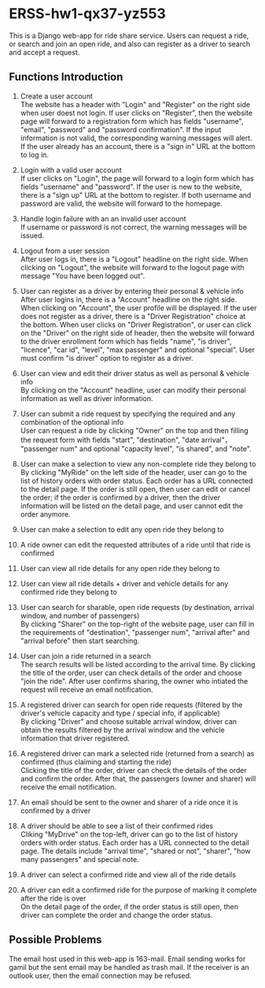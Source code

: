 # ERSS-hw1-qx37-yz553

This is a Django web-app for ride share service. Users can request a ride, or search and join an open ride, and also can register as a driver to search and accept a request.

## Functions Introduction

1. Create a user account<br/>
The website has a header with "Login" and "Register" on the right side when user doest not login. If user clicks on "Register", then the website page will forward to a registration form which has fields "username", "email", "password" and "password confirmation". If the input information is not valid, the corresponding warning messages will alert. If the user already has an account, there is a "sign in" URL at the bottom to log in.

2. Login with a valid user account<br/>
If user clicks on "Login", the page will forward to a login form which has fields "username" and "password". If the user is new to the website, there is a "sign up" URL at the bottom to register. If both username and password are valid, the website will forward to the homepage.

3. Handle login failure with an an invalid user account<br/>
If username or password is not correct, the warning messages will be issued. 

4. Logout from a user session<br/>
After user logs in, there is a "Logout" headline on the right side. When clicking on "Logout", the website will forward to the logout page with message "You have been logged out".

5. User can register as a driver by entering their personal & vehicle info<br/>
After user logins in, there is a "Account" headline on the right side. When clicking on "Account", the user profile will be displayed. If the user does not register as a driver, there is a "Driver Registration" choice at the bottom. When user clicks on "Driver Registration", or user can click on the "Driver" on the right side of header, then the website will forward to the driver enrollment form which has fields "name", "is driver", "licence", "car id", "level", "max passenger" and optional "special". User must confirm "is driver" option to register as a driver.

6. User can view and edit their driver status as well as personal & vehicle info<br/>
By clicking on the "Account" headline, user can modify their personal information as well as driver information.

7. User can submit a ride request by specifying the required and any combination of the optional info<br/>
User can request a ride by clicking "Owner" on the top and then filling the request form with fields "start", "destination", "date arrival"， "passenger num" and optional "capacity level", "is shared", and "note". 

8. User can make a selection to view any non-complete ride they belong to<br/>
By clicking "MyRide" on the left side of the header, user can go to the list of history orders with order status. Each order has a URL connected to the detail page. If the order is still open, then user can edit or cancel the order; if the order is confirmed by a driver, then the driver information will be listed on the detail page, and user cannot edit the order anymore. 

9. User can make a selection to edit any open ride they belong to

10. A ride owner can edit the requested attributes of a ride until that ride is confirmed

11. User can view all ride details for any open ride they belong to

12. User can view all ride details + driver and vehicle details for any confirmed ride they belong to

13. User can search for sharable, open ride requests (by destination, arrival window, and number of passengers)<br/>
By clicking "Sharer" on the top-right of the website page, user can fill in the requirements of "destination", "passenger num", "arrival after" and "arrival before" then start searching.

14. User can join a ride returned in a search<br/>
The search results will be listed according to the arrival time. By clicking the title of the order, user can check details of the order and choose "join the ride". After user confirms sharing, the owner who intiated the request will receive an email notification.

15. A registered driver can search for open ride requests (filtered by the driver's vehicle capacity and type / special info, if applicable)<br/>
By clicking "Driver" and choose suitable arrival window, driver can obtain the results filtered by the arrival window and the vehicle information that driver registered.

16. A registered driver can mark a selected ride (returned from a search) as confirmed (thus claiming and starting the ride)<br/>
Clicking the title of the order, driver can check the details of the order and confirm the order. After that, the passengers (owner and sharer) will receive the email notification.

17. An email should be sent to the owner and sharer of a ride once it is confirmed by a driver<br/>

18. A driver should be able to see a list of their confirmed rides<br/>
Cliking "MyDrive" on the top-left, driver can go to the list of history orders with order status. Each order has a URL connected to the detail page. The details include "arrival time", "shared or not", "sharer", "how many passengers" and special note.

19. A driver can select a confirmed ride and view all of the ride details
20. A driver can edit a confirmed ride for the purpose of marking it complete after the ride is over<br/>
On the detail page of the order, if the order status is still open, then driver can complete the order and change the order status.<br/>

## Possible Problems

The email host used in this web-app is 163-mail. Email sending works for gamil but the sent email may be handled as trash mail. If the receiver is an outlook user, then the email connection may be refused.<br/>